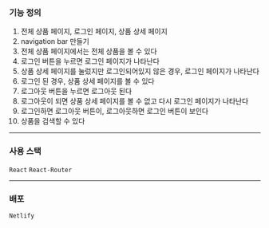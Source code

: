 ### 기능 정의

1. 전체 상품 페이지, 로그인 페이지, 상품 상세 페이지
2. navigation bar 만들기
3. 전체 상품 페이지에서는 전체 상품을 볼 수 있다
4. 로그인 버튼을 누르면 로그인 페이지가 나타난다
5. 상품 상세 페이지를 눌렀지만 로그인되어있지 않은 경우, 로그인 페이지가 나타난다
6. 로그인 된 경우, 상품 상세 페이지를 볼 수 있다
7. 로그아웃 버튼을 누르면 로그아웃 된다
8. 로그아웃이 되면 상품 상세 페이지를 볼 수 없고 다시 로그인 페이지가 나타난다
9. 로그인하면 로그아웃 버튼이, 로그아웃하면 로그인 버튼이 보인다
10. 상품을 검색할 수 있다

---

### 사용 스택

`React` `React-Router`

---

### 배포

`Netlify`
